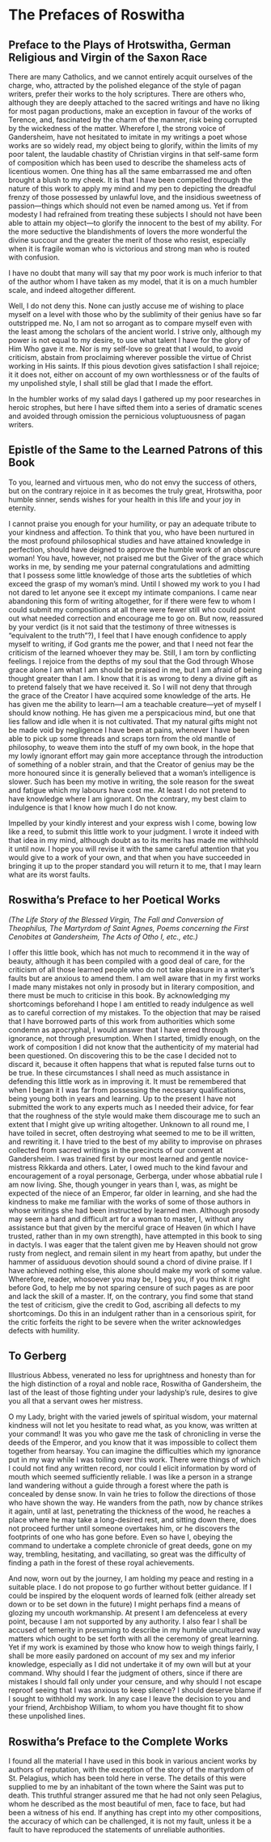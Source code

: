 # The Prefaces of Roswitha

## Preface to the Plays of Hrotswitha, German Religious and Virgin of the Saxon Race

There are many Catholics, and we cannot entirely acquit ourselves of the charge, who, attracted by the polished elegance of the style of pagan writers, prefer their works to the holy scriptures. There are others who, although they are deeply attached to the sacred writings and have no liking for most pagan productions, make an exception in favour of the works of Terence, and, fascinated by the charm of the manner, risk being corrupted by the wickedness of the matter. Wherefore I, the strong voice of Gandersheim, have not hesitated to imitate in my writings a poet whose works are so widely read, my object being to glorify, within the limits of my poor talent, the laudable chastity of Christian virgins in that self-same form of composition which has been used to describe the shameless acts of licentious women. One thing has all the same embarrassed me and often brought a blush to my cheek. It is that I have been compelled through the nature of this work to apply my mind and my pen to depicting the dreadful frenzy of those possessed by unlawful love, and the insidious sweetness of passion—things which should not even be named among us. Yet if from modesty I had refrained from treating these subjects I should not have been able to attain my object—to glorify the innocent to the best of my ability. For the more seductive the blandishments of lovers the more wonderful the divine succour and the greater the merit of those who resist, especially when it is fragile woman who is victorious and strong man who is routed with confusion.

I have no doubt that many will say that my poor work is much inferior to that of the author whom I have taken as my model, that it is on a much humbler scale, and indeed altogether different.

Well, I do not deny this. None can justly accuse me of wishing to place myself on a level with those who by the sublimity of their genius have so far outstripped me. No, I am not so arrogant as to compare myself even with the least among the scholars of the ancient world. I strive only, although my power is not equal to my desire, to use what talent I have for the glory of Him Who gave it me. Nor is my self-love so great that I would, to avoid criticism, abstain from proclaiming wherever possible the virtue of Christ working in His saints. If this pious devotion gives satisfaction I shall rejoice; it it does not, either on account of my own worthlessness or of the faults of my unpolished style, I shall still be glad that I made the effort.

In the humbler works of my salad days I gathered up my poor researches in heroic strophes, but here I have sifted them into a series of dramatic scenes and avoided through omission the pernicious voluptuousness of pagan writers.

## Epistle of the Same to the Learned Patrons of this Book

To you, learned and virtuous men, who do not envy the success of others, but on the contrary rejoice in it as becomes the truly great, Hrotswitha, poor humble sinner, sends wishes for your health in this life and your joy in eternity.

I cannot praise you enough for your humility, or pay an adequate tribute to your kindness and affection. To think that you, who have been nurtured in the most profound philosophical studies and have attained knowledge in perfection, should have deigned to approve the humble work of an obscure woman! You have, however, not praised me but the Giver of the grace which works in me, by sending me your paternal congratulations and admitting that I possess some little knowledge of those arts the subtleties of which exceed the grasp of my woman’s mind. Until I showed my work to you I had not dared to let anyone see it except my intimate companions. I came near abandoning this form of writing altogether, for if there were few to whom I could submit my compositions at all there were fewer still who could point out what needed correction and encourage me to go on. But now, reassured by your verdict (is it not said that the testimony of three witnesses is “equivalent to the truth”?), I feel that I have enough confidence to apply myself to writing, if God grants me the power, and that I need not fear the criticism of the learned whoever they may be. Still, I am torn by conflicting feelings. I rejoice from the depths of my soul that the God through Whose grace alone I am what I am should be praised in me, but I am afraid of being thought greater than I am. I know that it is as wrong to deny a divine gift as to pretend falsely that we have received it. So I will not deny that through the grace of the Creator I have acquired some knowledge of the arts. He has given me the ability to learn—I am a teachable creature—yet of myself I should know nothing. He has given me a perspicacious mind, but one that lies fallow and idle when it is not cultivated. That my natural gifts might not be made void by negligence I have been at pains, whenever I have been able to pick up some threads and scraps torn from the old mantle of philosophy, to weave them into the stuff of my own book, in the hope that my lowly ignorant effort may gain more acceptance through the introduction of something of a nobler strain, and that the Creator of genius may be the more honoured since it is generally believed that a woman’s intelligence is slower. Such has been my motive in writing, the sole reason for the sweat and fatigue which my labours have cost me. At least I do not pretend to have knowledge where I am ignorant. On the contrary, my best claim to indulgence is that I know how much I do not know.

Impelled by your kindly interest and your express wish I come, bowing low like a reed, to submit this little work to your judgment. I wrote it indeed with that idea in my mind, although doubt as to its merits has made me withhold it until now. I hope you will revise it with the same careful attention that you would give to a work of your own, and that when you have succeeded in bringing it up to the proper standard you will return it to me, that I may learn what are its worst faults.

## Roswitha’s Preface to her Poetical Works

*(The Life Story of the Blessed Virgin, The Fall and Conversion of Theophilus, The Martyrdom of Saint Agnes, Poems concerning the First Cenobites at Gandersheim, The Acts of Otho I, etc., etc.)*

I offer this little book, which has not much to recommend it in the way of beauty, although it has been compiled with a good deal of care, for the criticism of all those learned people who do not take pleasure in a writer’s faults but are anxious to amend them. I am well aware that in my first works I made many mistakes not only in prosody but in literary composition, and there must be much to criticise in this book. By acknowledging my shortcomings beforehand I hope I am entitled to ready indulgence as well as to careful correction of my mistakes. To the objection that may be raised that I have borrowed parts of this work from authorities which some condemn as apocryphal, I would answer that I have erred through ignorance, not through presumption. When I started, timidly enough, on the work of composition I did not know that the authenticity of my material had been questioned. On discovering this to be the case I decided not to discard it, because it often happens that what is reputed false turns out to be true. In these circumstances I shall need as much assistance in defending this little work as in improving it. It must be remembered that when I began it I was far from possessing the necessary qualifications, being young both in years and learning. Up to the present I have not submitted the work to any experts much as I needed their advice, for fear that the roughness of the style would make them discourage me to such an extent that I might give up writing altogether. Unknown to all round me, I have toiled in secret, often destroying what seemed to me to be ill written, and rewriting it. I have tried to the best of my ability to improvise on phrases collected from sacred writings in the precincts of our convent at Gandersheim. I was trained first by our most learned and gentle novice-mistress Rikkarda and others. Later, I owed much to the kind favour and encouragement of a royal personage, Gerberga, under whose abbatial rule I am now living. She, though younger in years than I, was, as might be expected of the niece of an Emperor, far older in learning, and she had the kindness to make me familiar with the works of some of those authors in whose writings she had been instructed by learned men. Although prosody may seem a hard and difficult art for a woman to master, I, without any assistance but that given by the merciful grace of Heaven (in which I have trusted, rather than in my own strength), have attempted in this book to sing in dactyls. I was eager that the talent given me by Heaven should not grow rusty from neglect, and remain silent in my heart from apathy, but under the hammer of assiduous devotion should sound a chord of divine praise. If I have achieved nothing else, this alone should make my work of some value. Wherefore, reader, whosoever you may be, I beg you, if you think it right before God, to help me by not sparing censure of such pages as are poor and lack the skill of a master. If, on the contrary, you find some that stand the test of criticism, give the credit to God, ascribing all defects to my shortcomings. Do this in an indulgent rather than in a censorious spirit, for the critic forfeits the right to be severe when the writer acknowledges defects with humility.

## To Gerberg

Illustrious Abbess, venerated no less for uprightness and honesty than for the high distinction of a royal and noble race, Roswitha of Gandersheim, the last of the least of those fighting under your ladyship’s rule, desires to give you all that a servant owes her mistress.

O my Lady, bright with the varied jewels of spiritual wisdom, your maternal kindness will not let you hesitate to read what, as you know, was written at your command! It was you who gave me the task of chronicling in verse the deeds of the Emperor, and you know that it was impossible to collect them together from hearsay. You can imagine the difficulties which my ignorance put in my way while I was toiling over this work. There were things of which I could not find any written record, nor could I elicit information by word of mouth which seemed sufficiently reliable. I was like a person in a strange land wandering without a guide through a forest where the path is concealed by dense snow. In vain he tries to follow the directions of those who have shown the way. He wanders from the path, now by chance strikes it again, until at last, penetrating the thickness of the wood, he reaches a place where he may take a long-desired rest, and sitting down there, does not proceed further until someone overtakes him, or he discovers the footprints of one who has gone before. Even so have I, obeying the command to undertake a complete chronicle of great deeds, gone on my way, trembling, hesitating, and vacillating, so great was the difficulty of finding a path in the forest of these royal achievements.

And now, worn out by the journey, I am holding my peace and resting in a suitable place. I do not propose to go further without better guidance. If I could be inspired by the eloquent words of learned folk (either already set down or to be set down in the future) I might perhaps find a means of glozing my uncouth workmanship. At present I am defenceless at every point, because I am not supported by any authority. I also fear I shall be accused of temerity in presuming to describe in my humble uncultured way matters which ought to be set forth with all the ceremony of great learning. Yet if my work is examined by those who know how to weigh things fairly, I shall be more easily pardoned on account of my sex and my inferior knowledge, especially as I did not undertake it of my own will but at your command. Why should I fear the judgment of others, since if there are mistakes I should fall only under your censure, and why should I not escape reproof seeing that I was anxious to keep silence? I should deserve blame if I sought to withhold my work. In any case I leave the decision to you and your friend, Archbishop William, to whom you have thought fit to show these unpolished lines.

## Roswitha’s Preface to the Complete Works

I found all the material I have used in this book in various ancient works by authors of reputation, with the exception of the story of the martyrdom of St. Pelagius, which has been told here in verse. The details of this were supplied to me by an inhabitant of the town where the Saint was put to death. This truthful stranger assured me that he had not only seen Pelagius, whom he described as the most beautiful of men, face to face, but had been a witness of his end. If anything has crept into my other compositions, the accuracy of which can be challenged, it is not my fault, unless it be a fault to have reproduced the statements of unreliable authorities.
